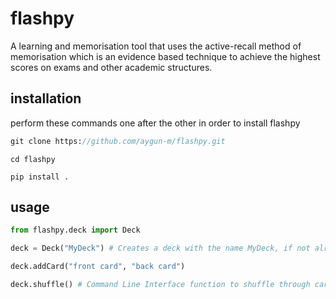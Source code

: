 # flashpy
A learning and memorisation tool that uses the active-recall method of memorisation which is an evidence based technique to achieve the highest scores on exams and other academic structures.

## installation
perform these commands one after the other in order to install flashpy
```pascal
git clone https://github.com/aygun-m/flashpy.git
```
```
cd flashpy
```
```
pip install .
```

## usage
```python
from flashpy.deck import Deck

deck = Deck("MyDeck") # Creates a deck with the name MyDeck, if not already exists. Connects to deck with name if exists.

deck.addCard("front card", "back card")

deck.shuffle() # Command Line Interface function to shuffle through cards

```
